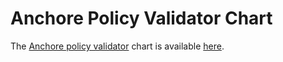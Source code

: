 # Anchore Policy Validator Chart

The [Anchore policy validator](https://github.com/banzaicloud/anchore-image-validator) chart is available [here](https://github.com/banzaicloud/anchore-image-validator/tree/master/charts/anchore-policy-validator).